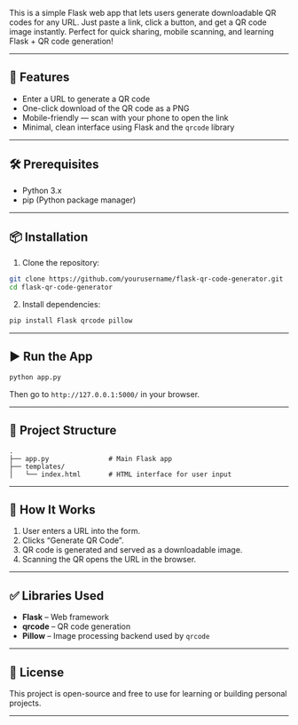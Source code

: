 This is a simple Flask web app that lets users generate downloadable QR codes for any URL. Just paste a link, click a button, and get a QR code image instantly. Perfect for quick sharing, mobile scanning, and learning Flask + QR code generation!

---

## 🚀 Features

- Enter a URL to generate a QR code
- One-click download of the QR code as a PNG
- Mobile-friendly — scan with your phone to open the link
- Minimal, clean interface using Flask and the `qrcode` library

---

## 🛠️ Prerequisites

- Python 3.x
- pip (Python package manager)

---

## 📦 Installation

1. Clone the repository:

```bash
git clone https://github.com/yourusername/flask-qr-code-generator.git
cd flask-qr-code-generator
````

2. Install dependencies:

```bash
pip install Flask qrcode pillow
```

---

## ▶️ Run the App

```bash
python app.py
```

Then go to `http://127.0.0.1:5000/` in your browser.

---

## 📂 Project Structure

```
.
├── app.py               # Main Flask app
├── templates/
│   └── index.html       # HTML interface for user input
```

---

## 📸 How It Works

1. User enters a URL into the form.
2. Clicks “Generate QR Code”.
3. QR code is generated and served as a downloadable image.
4. Scanning the QR opens the URL in the browser.

---

## ✅ Libraries Used

* **Flask** – Web framework
* **qrcode** – QR code generation
* **Pillow** – Image processing backend used by `qrcode`

---

## 📖 License

This project is open-source and free to use for learning or building personal projects.

---



